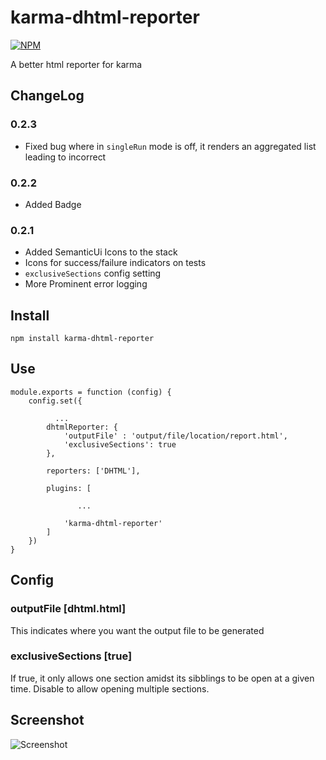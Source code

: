# karma-dhtml-reporter
[![NPM](https://nodei.co/npm/karma-dhtml-reporter.png?downloads=true&downloadRank=true&stars=true)](https://nodei.co/npm/karma-dhtml-reporter/)


A better html reporter for karma

## ChangeLog
### 0.2.3
- Fixed bug where in `singleRun` mode is off, it renders an aggregated list leading to incorrect
### 0.2.2
- Added Badge
### 0.2.1
- Added SemanticUi Icons to the stack
- Icons for success/failure indicators on tests
- `exclusiveSections` config setting
- More Prominent error logging

## Install

    npm install karma-dhtml-reporter

## Use
    module.exports = function (config) {
        config.set({

              ...
            dhtmlReporter: {
                'outputFile' : 'output/file/location/report.html',
                'exclusiveSections': true
            },

            reporters: ['DHTML'],

            plugins: [

                   ...

                'karma-dhtml-reporter'
            ]
        })
    }

## Config
### outputFile [dhtml.html]
This indicates where you want the output file to be generated

### exclusiveSections [true]
If true, it only allows one section amidst its sibblings to be open at a given time.
Disable to allow opening multiple sections.



## Screenshot
![Screenshot](http://ibin.co/1pokkqMPY3Ua)

